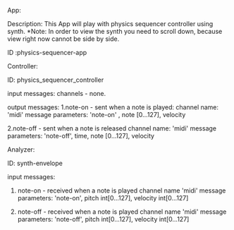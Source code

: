 App:

Description: This App will play with physics sequencer controller using synth. 
*Note: In order to view the synth you need to scroll down, because view right now cannot be side by side. 

ID :physics-sequencer-app

Controller:

ID: physics_sequencer_controller

input messages: 
channels - none.

output messages: 
1.note-on - sent when a note is played:
 channel name: 'midi'
message parameters: 'note-on' , note [0...127], velocity

2.note-off - sent when a note is released
 channel name: 'midi'
message parameters: 'note-off', time, note [0...127], velocity 


Analyzer:

ID: synth-envelope

input messages:
1. note-on - received when a note is played
channel name  'midi' 
message parameters:  'note-on', pitch int[0...127], velocity int[0...127]

1. note-off - received when a note is played
channel name  'midi' 
message parameters:  'note-off', pitch int[0...127], velocity int[0...127]

